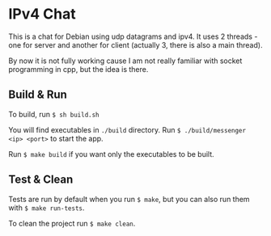 # IPv4 Chat

This is a chat for Debian using udp datagrams and ipv4. It uses 2 threads -
one for server and another for client (actually 3, there is also a main thread).

By now it is not fully working cause I am not really familiar with
socket programming in cpp, but the idea is there.

## Build & Run

To build, run `$ sh build.sh`

You will find executables in `./build` directory.
Run `$ ./build/messenger <ip> <port>` to start the app.

Run `$ make build` if you want only the executables to be built.

## Test & Clean

Tests are run by default when you run `$ make`,
but you can also run them with `$ make run-tests`.

To clean the project run `$ make clean`.
